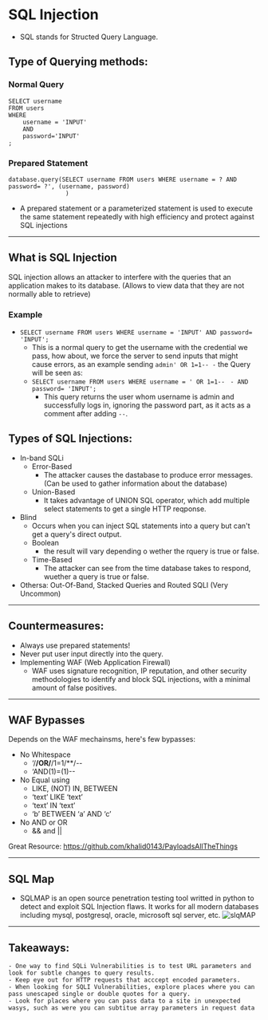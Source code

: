 # SQL Injection

- SQL stands for Structed Query Language.

## Type of Querying methods:
### Normal Query
```mysql
SELECT username 
FROM users
WHERE
	username = 'INPUT' 
	AND
	password='INPUT' 
;
```
### Prepared Statement
```mysql
database.query(SELECT username FROM users WHERE username = ? AND password= ?', (username, password)
				)
```
- A prepared statement or a parameterized statement is used to execute the same statement repeatedly with high efficiency and protect against SQL injections

*** 

## What is SQL Injection
SQL injection allows an attacker to interfere with the queries that an application makes to its database.
(Allows to view data that they are not normally able to retrieve)

### Example

- ```SELECT username FROM users WHERE username = 'INPUT' AND password= 'INPUT';```
	- This is a normal query to get the username with the credential we pass, how about, we force the server to send inputs that might cause errors, as an example sending ```admin' OR 1=1-- -``` the Query will be seen as:
	- ```SELECT username FROM users WHERE username = ' OR 1=1--``` ``` - AND password= 'INPUT';```
		- This query returns the user whom username is admin and successfully logs in, ignoring the password part, as it acts as a comment after adding ``--``.


## Types of SQL Injections: 

- In-band SQLi
	- Error-Based
		- The attacker causes the dastabase to produce error messages. (Can be used to gather information about the database)
	- Union-Based
		- It takes advantage of UNION SQL operator, which add multiple select statements to get a single HTTP reqponse.
- Blind
	- Occurs when you can inject SQL statements into a query but can't get a query's direct output.
	- Boolean
		- the result will vary depending o wether the rquery is true or false.
	- Time-Based
		- The attacker can see from the time database takes to respond, wuether a query is true or false.
- Othersa: Out-Of-Band, Stacked Queries and Routed SQLI (Very Uncommon)
***

## Countermeasures:

- Always use prepared statements!
- Never put user input directly into the query.
- Implementing WAF (Web Application Firewall)
	- WAF uses signature recognition, IP reputation, and other security methodologies to identify and block SQL injections, with a minimal amount of false positives.

***

## WAF Bypasses

Depends on the WAF mechainsms, here's few bypasses:
- No Whitespace
	- ‘/**/OR/**/1=1/**/--
	- ‘AND(1)=(1)--
- No Equal using
	- LIKE, (NOT) IN, BETWEEN
	- ‘text’ LIKE ‘text’
	- ‘text’ IN ‘text’
	- ‘b’ BETWEEN ‘a’ AND ‘c’
- No AND or OR
	- && and ||

Great Resource: https://github.com/khalid0143/PayloadsAllTheThings

***

## SQL Map
- SQLMAP is an open source penetration testing tool writted in python to detect and exploit SQL Injection flaws. It works for all modern databases including mysql, postgresql, oracle, microsoft sql server, etc.
![slqMAP](https://sectechno.com/wp-content/uploads/2020/05/sqlmap-1.png)

***

## Takeaways: 

	- One way to find SQLi Vulnerabilities is to test URL parameters and look for subtle changes to query results.
	- Keep eye out for HTTP requests that acccept encoded parameters.
	- When looking for SQLI Vulnerabilities, explore places where you can pass unescaped single or double quotes for a query.
	- Look for places where you can pass data to a site in unexpected wasys, such as were you can subtitue array parameters in request data

